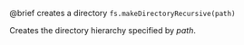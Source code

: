 

@brief creates a directory
`fs.makeDirectoryRecursive(path)`

Creates the directory hierarchy specified by *path*.

